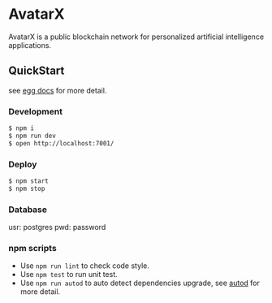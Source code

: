 # AvatarX

AvatarX is a public blockchain network for personalized artificial intelligence applications.

## QuickStart

see [egg docs](https://eggjs.org) for more detail.

### Development

```bash
$ npm i
$ npm run dev
$ open http://localhost:7001/
```

### Deploy

```bash
$ npm start
$ npm stop
```

### Database

usr: postgres pwd: password

### npm scripts

* Use `npm run lint` to check code style.
* Use `npm test` to run unit test.
* Use `npm run autod` to auto detect dependencies upgrade, see [autod](https://www.npmjs.com/package/autod) for more detail.


